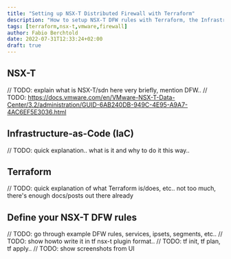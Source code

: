 ```yaml
---
title: "Setting up NSX-T Distributed Firewall with Terraform"
description: "How to setup NSX-T DFW rules with Terraform, the Infrastructure-as-Code way"
tags: [terraform,nsx-t,vmware,firewall]
author: Fabio Berchtold
date: 2022-07-31T12:33:24+02:00
draft: true
---
```


## NSX-T

// TODO: explain what is NSX-T/sdn here very briefly, mention DFW..
// TODO: https://docs.vmware.com/en/VMware-NSX-T-Data-Center/3.2/administration/GUID-6AB240DB-949C-4E95-A9A7-4AC6EF5E3036.html

## Infrastructure-as-Code (IaC)

// TODO: quick explanation.. what is it and why to do it this way..

## Terraform

// TODO: quick explanation of what Terraform is/does, etc.. not too much, there's enough docs/posts out there already

## Define your NSX-T DFW rules

// TODO: go through example DFW rules, services, ipsets, segments, etc..
// TODO: show howto write it in tf nsx-t plugin format..
// TODO: tf init, tf plan, tf apply..
// TODO: show screenshots from UI
